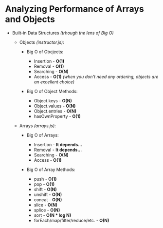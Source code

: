 # Analyzing Performance of Arrays and Objects

* Built-in Data Structures *(trhough the lens of Big O)*
    
    - Objects *(instructor.js)*:
        - Big O of Obcjects:
            - Insertion - **O(1)**
            - Removal   - **O(1)**
            - Searching - **O(N)**
            - Access    - **O(1)**
            *(when you don't need any ordering, objects are an excellent choice)*
        
        - Big O of Object Methods:
            - Object.keys    - **O(N)**
            - Object.values  - **O(N)**
            - Object.entries - **O(N)**
            - hasOwnProperty - **O(1)**

    - Arrays *(arrays.js)*:
        - Big O of Arrays:
            - Insertion   - **It depends...**
            - Removal     - **It depends...**
            - Searching   - **O(N)**
            - Access      - **O(1)**
        
        - Big O of Array Methods:
            -  push                           - **O(1)**
            -  pop                            - **O(1)**
            -  shift                          - **O(N)**
            -  unshift                        - **O(N)**
            -  concat                         - **O(N)**
            -  slice                          - **O(N)**
            -  splice                         - **O(N)**
            -  sort                           - **O(N * log N)**
            -  forEach/map/filter/reduce/etc. - **O(N)**
            
